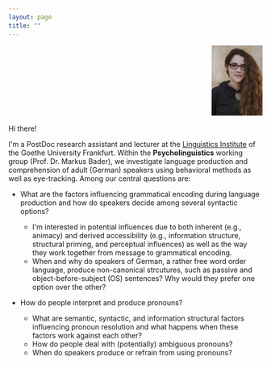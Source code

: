 ```yaml
---
layout: page
title: ""
---
```





<p align="right" width="100%">
    <img width="20%" src="/images/yvonne.jpg">
</p>


Hi there!

I'm a PostDoc research assistant and lecturer at the [Linguistics Institute](https://www.linguistik-in-frankfurt.de/) of the Goethe University Frankfurt.
Within the **Psycholinguistics** working group (Prof. Dr. Markus Bader), we investigate language production and comprehension of adult (German) speakers using behavioral methods as well as eye-tracking. Among our central questions are:

* What are the factors influencing grammatical encoding during language production and how do speakers decide among several syntactic options?

	* I'm interested in potential influences due to both inherent (e.g., animacy) and derived accessibility (e.g., information structure, structural priming, and perceptual influences) as well as the way they work together from message to grammatical encoding. 
	* When and why do speakers of German, a rather free word order language, produce non-canonical strcutures, such as passive and object-before-subject (OS) sentences? Why would they prefer one option over the other? 
	
	
* How do people interpret and produce pronouns? 

	* What are semantic, syntactic, and information structural factors influencing pronoun resolution and what happens when these factors work against each other?
	* How do people deal with (potentially) ambiguous pronouns?
	* When do speakers produce or refrain from using pronouns?
